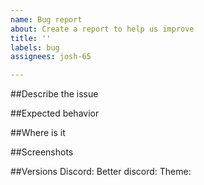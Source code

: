```yaml
---
name: Bug report
about: Create a report to help us improve
title: ''
labels: bug
assignees: josh-65

---
```


##Describe the issue

<!-- A clear and concise description of what the bug is. -->

##Expected behavior

<!-- A clear and concise description of what you expected to happen. -->

##Where is it  

<!-- The click taken to get to where the issues is -->

##Screenshots

<!-- If applicable, add screenshots to help explain your problem. -->

##Versions
Discord:
Better discord:
Theme:
<!-- These can be found in discord settings on the bottom sidebar -->
